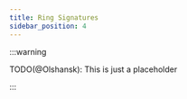 ```yaml
---
title: Ring Signatures
sidebar_position: 4
---
```


:::warning

TODO(@Olshansk): This is just a placeholder

:::
